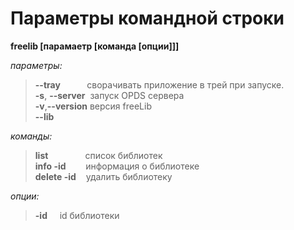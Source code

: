 <h1>Пaраметры командной строки</h1>

<b>freelib [парамаетр [команда [опции]]]</b>

<i>параметры:</i>  
><b>--tray</b>&ensp;&nbsp;&nbsp;&nbsp;&nbsp;&nbsp;&nbsp;&nbsp;&nbsp;&nbsp;сворачивать приложение в трей при запуске.  
><b>-s</b>, <b>--server</b>&nbsp;&nbsp;запуск OPDS сервера  
><b>-v</b>,<b>--version</b> версия freeLib  
><b>--lib</b>  

<i>команды:</i>  
><b>list</b>&nbsp;&nbsp;&nbsp;&nbsp;&nbsp;&nbsp;&nbsp;&nbsp;&nbsp;&nbsp;&nbsp;&nbsp;&nbsp;&nbsp;&nbsp;список библиотек  
><b>info -id</b>&nbsp;&nbsp;&nbsp;&nbsp;&nbsp;&nbsp;&nbsp;&nbsp;информация о библиотеке  
><b>delete -id</b>&nbsp;&nbsp;&nbsp;&nbsp;удалить библиотеку  

<i>опции:</i>  
><b>-id</b>&nbsp;&nbsp;&nbsp;&nbsp;&nbsp;id библиотеки
